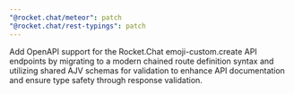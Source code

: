 ```yaml
---
"@rocket.chat/meteor": patch
"@rocket.chat/rest-typings": patch
---
```


Add OpenAPI support for the Rocket.Chat emoji-custom.create API endpoints by migrating to a modern chained route definition syntax and utilizing shared AJV schemas for validation to enhance API documentation and ensure type safety through response validation.
